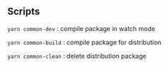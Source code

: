 ## Scripts

`yarn common-dev` : compile package in watch mode

`yarn common-build` : compile package for distribution

`yarn common-clean` : delete distribution package
